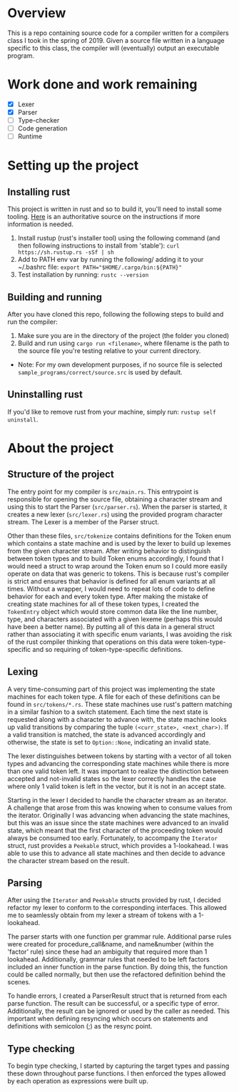 # Overview

This is a repo containing source code for a compiler written for a compilers class I took in the spring of 2019.
Given a source file written in a language specific to this class, the compiler will (eventually) output an executable program.

# Work done and work remaining
- [x] Lexer
- [x] Parser
- [ ] Type-checker
- [ ] Code generation
- [ ] Runtime

# Setting up the project

## Installing rust
This project is written in rust and so to build it, you'll need to install some tooling.
[Here](https://www.rust-lang.org/tools/install) is an authoritative source on the instructions if more information is needed.

1. Install rustup (rust's installer tool) using the following command (and then following instructions to install from 'stable'): `curl https://sh.rustup.rs -sSf | sh`
2. Add to PATH env var by running the following/ adding it to your ~/.bashrc file: `export PATH="$HOME/.cargo/bin:${PATH}"`
3. Test installation by running: `rustc --version`

## Building and running
After you have cloned this repo, following the following steps to build and run the compiler:
1. Make sure you are in the directory of the project (the folder you cloned)
2. Build and run using `cargo run <filename>`, where filename is the path to the source file you're testing relative to your current directory.
  * Note: For my own development purposes, if no source file is selected `sample_programs/correct/source.src` is used by default.

## Uninstalling rust
If you'd like to remove rust from your machine, simply run: `rustup self uninstall`.


# About the project

## Structure of the project
The entry point for my compiler is `src/main.rs`. This entrypoint is responsible 
for opening the source file, obtaining a character stream and using this to start the Parser (`src/parser.rs`).
When the parser is started, it creates a new lexer (`src/lexer.rs`) using the provided program character stream.
The Lexer is a member of the Parser struct.

Other than these files, `src/tokenize` contains definitions for the Token enum 
which contains a state machine and is used by the lexer to build up lexemes from 
the given character stream. After writing behavior to distinguish between token 
types and to build Token enums accordingly, I found that I would need a struct 
to wrap around the Token enum so I could more easily operate on data that was 
generic to tokens. This is because rust's compiler is strict and ensures that 
behavior is defined for all enum variants at all times. Without a wrapper, I 
would need to repeat lots of code to define behavior for each and every token type.
After making the mistake of creating state machines for all of these token types, 
I created the `TokenEntry` object which would store common data like the line number,
type, and characters associated with a given lexeme (perhaps this would have been a better name).
By putting all of this data in a general struct rather than associating it with specific enum variants, 
I was avoiding the risk of the rust compiler thinking that operations on this 
data were token-type-specific and so requiring of token-type-specific definitions.


## Lexing

A very time-consuming part of this project was implementing
the state machines for each token type. A file for each of these definitions can be 
found in `src/tokens/*.rs`. These state machines use rust's pattern matching in 
a similar fashion to a switch statement. Each time the next state is requested 
along with a character to advance with, the state machine looks up valid 
transitions by comparing the tuple `(<curr_state>, <next_char>)`. If a valid 
transition is matched, the state is advanced accordingly and otherwise, the 
state is set to `Option::None`, indicating an invalid state.

The lexer distinguishes between tokens by starting with a vector of all token 
types and advancing the corresponding state machines while there is more 
than one valid token left. It was important to realize the distinction 
between accepted and not-invalid states so the lexer correctly handles the case 
where only 1 valid token is left in the vector, but it is not in an accept 
state.

Starting in the lexer I decided to handle the character stream as an iterator. 
A challenge that arose from this was knowing when to consume values from the iterator.
Originally I was advancing when advancing the state machines, but this was an 
issue since the state machines were advanced to an invalid state, which meant that 
the first character of the proceeding token would always be consumed too early.
Fortunately, to accompany the `Iterator` struct, rust provides a `Peekable` struct,
which provides a 1-lookahead. I was able to use this to advance all state 
machines and then decide to advance the character stream based on the result.

## Parsing

After using the `Iterator` and `Peekable` structs provided by rust, I decided 
refactor my lexer to conform to the corresponding interfaces. This allowed me to 
seamlessly obtain from my lexer a stream of tokens with a 1-lookahead.

The parser starts with one function per grammar rule. Additional parse rules 
were created for procedure_call&name, and name&number (within the 'factor' rule) 
since these had an ambiguity that required more than 1 lookahead. Additionally, 
grammar rules that needed to be left factors included an inner function in the parse function.
By doing this, the function could be called normally, but then use the refactored definition 
behind the scenes.

To handle errors, I created a ParserResult struct that is returned from each 
parse function. The result can be successful, or a specific type of error. 
Additionally, the result can be ignored or used by the caller as needed. This 
important when defining resyncing which occurs on statements and definitions 
with semicolon (;) as the resync point.

## Type checking

To begin type checking, I started by capturing the target types and passing 
these down throughout parse functions. I then enforced the types allowed by 
each operation as expressions were built up.
